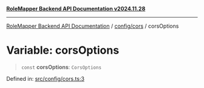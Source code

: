 [**RoleMapper Backend API Documentation v2024.11.28**](../../../README.md)

***

[RoleMapper Backend API Documentation](../../../modules.md) / [config/cors](../README.md) / corsOptions

# Variable: corsOptions

> `const` **corsOptions**: `CorsOptions`

Defined in: [src/config/cors.ts:3](https://github.com/FlowCraft-AG/RoleMapper/blob/1b2b6c233762d0bcac1cf2d3fd5c5f2ed014cf3e/backend/src/config/cors.ts#L3)
